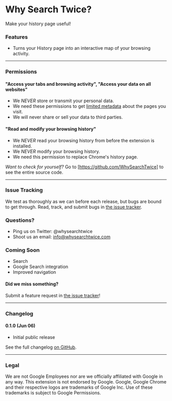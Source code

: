 # Why Search Twice?

Make your history page useful!


### Features

* Turns your History page into an interactive map of your browsing activity.


* * *


### Permissions

#### "Access your tabs and browsing activity", "Access your data on all websites"

 * We *NEVER* store or transmit your personal data.
 * We need these permissions to get [limited metadata](https://github.com/WhySearchTwice/Data-and-Rest-Services/wiki/Schema) about the pages you visit.
 * We will never share or sell your data to third parties.

#### "Read and modify your browsing history"

 * We *NEVER* read your browsing history from before the extension is installed.
 * We *NEVER* modify your browsing history.
 * We need this permission to replace Chrome's history page.

*Want to check for yourself?*
Go to [https://github.com/WhySearchTwice] to see the entire source code.


* * *


### Issue Tracking

We test as thoroughly as we can before each release, but bugs are bound to get through.
Read, track, and submit bugs in [the issue tracker](https://github.com/WhySearchTwice/Chrome-Extension/issues).


### Questions?

* Ping us on Twitter: @whysearchtwice
* Shoot us an email: info@whysearchtwice.com


### Coming Soon

* Search
* Google Search integration
* Improved navigation


#### Did we miss something?
Submit a feature request in [the issue tracker](https://github.com/WhySearchTwice/Chrome-Extension/issues)!


* * *


### Changelog

#### 0.1.0 (Jun 06)
* Initial public release

See the full changelog [on GitHub](https://github.com/WhySearchTwice/Chrome-Extension/commits/master).


* * *


### Legal

We are not Google Employees nor are we officially affiliated with Google in any way.
This extension is not endorsed by Google. Google, Google Chrome and their respective logos
are trademarks of Google Inc. Use of these trademarks is subject to Google Permissions.